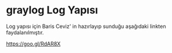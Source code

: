 # graylog Log Yapısı

Log yapısı için Baris Ceviz' in hazırlayıp sunduğu aşağıdaki linkten faydalanılmıştır.

https://goo.gl/RdAR8X